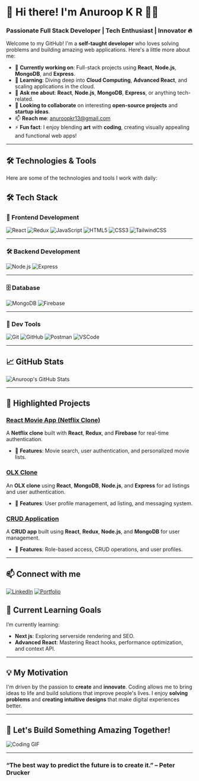 # 🚀 **Hi there! I'm Anuroop K R** 👨‍💻  
### Passionate Full Stack Developer | Tech Enthusiast | Innovator 🔥

Welcome to my GitHub! I'm a **self-taught developer** who loves solving problems and building amazing web applications. Here's a little more about me:

- 🔭 **Currently working on**: Full-stack projects using **React**, **Node.js**, **MongoDB**, and **Express**.
- 🌱 **Learning**: Diving deep into **Cloud Computing**, **Advanced React**, and scaling applications in the cloud.
- 💬 **Ask me about**: **React**, **Node.js**, **MongoDB**, **Express**, or anything tech-related.
- 👯 **Looking to collaborate** on interesting **open-source projects** and **startup ideas**.
- 📫 **Reach me**: [anuroopkr13@gmail.com](mailto:anuroopkr13@gmail.com)
- ⚡ **Fun fact**: I enjoy blending **art** with **coding**, creating visually appealing and functional web apps!

---

## 🛠️ **Technologies & Tools**  
Here are some of the technologies and tools I work with daily:

## 🛠️ Tech Stack

### 🚀 Frontend Development
![React](https://img.shields.io/badge/React-61DAFB?style=flat&logo=react&logoColor=black)
![Redux](https://img.shields.io/badge/Redux-764ABC?style=flat&logo=redux&logoColor=white)
![JavaScript](https://img.shields.io/badge/JavaScript-F7DF1E?style=flat&logo=javascript&logoColor=black)
![HTML5](https://img.shields.io/badge/HTML5-E34F26?style=flat&logo=html5&logoColor=white)
![CSS3](https://img.shields.io/badge/CSS3-1572B6?style=flat&logo=css3&logoColor=white)
![TailwindCSS](https://img.shields.io/badge/Tailwind_CSS-38B2AC?style=flat&logo=tailwind-css&logoColor=white)

---

### 🛠️ Backend Development
![Node.js](https://img.shields.io/badge/Node.js-339933?style=flat&logo=node.js&logoColor=white)
![Express](https://img.shields.io/badge/Express-000000?style=flat&logo=express&logoColor=white)

---

### 🗄️ Database
![MongoDB](https://img.shields.io/badge/MongoDB-4DB33D?style=flat&logo=mongodb&logoColor=white)
![Firebase](https://img.shields.io/badge/Firebase-FFCA28?style=flat&logo=firebase&logoColor=black)

---

### 🧰 Dev Tools
![Git](https://img.shields.io/badge/Git-F05032?style=flat&logo=git&logoColor=white)
![GitHub](https://img.shields.io/badge/GitHub-181717?style=flat&logo=github&logoColor=white)
![Postman](https://img.shields.io/badge/Postman-FF6C37?style=flat&logo=postman&logoColor=white)
![VSCode](https://img.shields.io/badge/VS_Code-007ACC?style=flat&logo=visualstudiocode&logoColor=white)


---

## 📈 **GitHub Stats**  
![Anuroop's GitHub Stats](https://github-readme-stats.vercel.app/api?username=anuroopkr&show_icons=true&hide_title=true&theme=merko&count_private=true&hide=prs)

---

## 🚀 **Highlighted Projects**  

### **[React Movie App (Netflix Clone)](https://github.com/anuroopkr/Netflix-Clone)**  
A **Netflix clone** built with **React**, **Redux**, and **Firebase** for real-time authentication.  
- 🔹 **Features**: Movie search, user authentication, and personalized movie lists.

### **[OLX Clone](https://github.com/anuroopkr/OLX-Clone)**  
An **OLX clone** using **React**, **MongoDB**, **Node.js**, and **Express** for ad listings and user authentication.  
- 🔹 **Features**: User profile management, ad listing, and messaging system.

### **[CRUD Application](https://github.com/anuroopkr/CRUD-App)**  
A **CRUD app** built using **React**, **Redux**, **Node.js**, and **MongoDB** for user management.  
- 🔹 **Features**: Role-based access, CRUD operations, and user profiles.

---

## 📫 Connect with me
[![LinkedIn](https://img.shields.io/badge/LinkedIn-blue?style=for-the-badge&logo=linkedin)](https://www.linkedin.com/in/your-linkedin/)
[![Portfolio](https://img.shields.io/badge/Portfolio-000?style=for-the-badge&logo=github)](https://your-portfolio-link.com)


## 🎯 **Current Learning Goals**  
I’m currently learning:  
- **Next js**: Exploring serverside rendering and SEO.
- **Advanced React**: Mastering React hooks, performance optimization, and context API.

---

## 💡 **My Motivation**  
I'm driven by the passion to **create** and **innovate**. Coding allows me to bring ideas to life and build solutions that improve people's lives. I enjoy **solving problems** and **creating intuitive designs** that make digital experiences better.

---

## 🌟 **Let's Build Something Amazing Together!**  
![Coding GIF](https://media.giphy.com/media/Vxbxy0VnKmpO/giphy.gif)

---

### “**The best way to predict the future is to create it.**” – Peter Drucker
